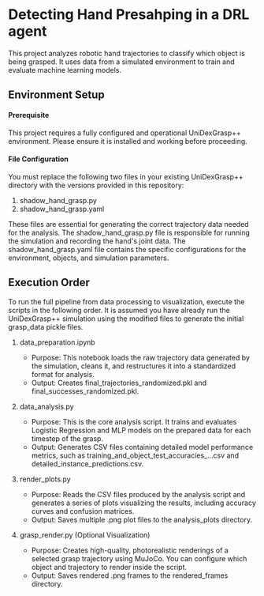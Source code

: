 # Detecting Hand Presahping in a DRL agent
This project analyzes robotic hand trajectories to classify which object is being grasped. It uses data from a simulated environment to train and evaluate machine learning models.

## Environment Setup
#### Prerequisite
This project requires a fully configured and operational UniDexGrasp++ environment. Please ensure it is installed and working before proceeding.

#### File Configuration
You must replace the following two files in your existing UniDexGrasp++ directory with the versions provided in this repository:

1. shadow_hand_grasp.py
2. shadow_hand_grasp.yaml

These files are essential for generating the correct trajectory data needed for the analysis. The shadow_hand_grasp.py file is responsible for running the simulation and recording the hand's joint data. The shadow_hand_grasp.yaml file contains the specific configurations for the environment, objects, and simulation parameters.

## Execution Order
To run the full pipeline from data processing to visualization, execute the scripts in the following order. It is assumed you have already run the UniDexGrasp++ simulation using the modified files to generate the initial grasp_data pickle files.

1. data_preparation.ipynb

    - Purpose: This notebook loads the raw trajectory data generated by the simulation, cleans it, and restructures it into a standardized format for analysis.
    - Output: Creates final_trajectories_randomized.pkl and final_successes_randomized.pkl.

2. data_analysis.py

    - Purpose: This is the core analysis script. It trains and evaluates Logistic Regression and MLP models on the prepared data for each timestep of the grasp.
    - Output: Generates CSV files containing detailed model performance metrics, such as training_and_object_test_accuracies_...csv and detailed_instance_predictions.csv.

3. render_plots.py

    - Purpose: Reads the CSV files produced by the analysis script and generates a series of plots visualizing the results, including accuracy curves and confusion matrices.
    - Output: Saves multiple .png plot files to the analysis_plots directory.

4. grasp_render.py (Optional Visualization)

    - Purpose: Creates high-quality, photorealistic renderings of a selected grasp trajectory using MuJoCo. You can configure which object and trajectory to render inside the script.
    - Output: Saves rendered .png frames to the rendered_frames directory.